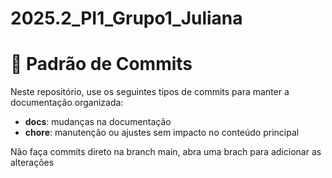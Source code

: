 # 2025.2_PI1_Grupo1_Juliana
# 📌 Padrão de Commits

Neste repositório, use os seguintes tipos de commits para manter a documentação organizada:

- **docs**: mudanças na documentação  
- **chore**: manutenção ou ajustes sem impacto no conteúdo principal  

Não faça commits direto na branch main, abra uma brach para adicionar as alterações


